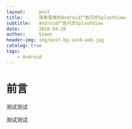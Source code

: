 ```yaml
---
layout:     post
title:      简单易用的Android广告闪页SplashView
subtitle:   Android广告闪页SplashView
date:       2018-04-20
author:     Simon
header-img: img/post-bg-ios9-web.jpg
catalog: true
tags: 
    - Android
---
```

# 前言
测试测试



测试测试


